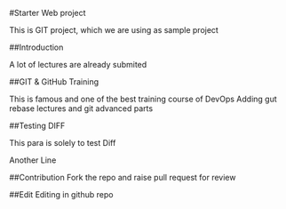 #Starter Web project

This is GIT project, which we are using as sample project

##Introduction

A lot of lectures are already submited

##GIT & GitHub Training

This is famous and one of the best training course of DevOps
Adding gut rebase lectures and git advanced parts

##Testing DIFF

This para is solely to test Diff

Another Line

##Contribution
Fork the repo and raise pull request for review

##Edit
Editing in github repo

